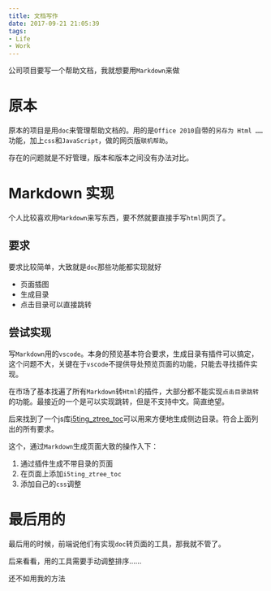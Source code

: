 ```yaml
---
title: 文档写作
date: 2017-09-21 21:05:39
tags:
- Life
- Work
---
```

公司项目要写一个帮助文档，我就想要用`Markdown`来做
<!--more-->

# 原本
原本的项目是用`doc`来管理帮助文档的。用的是`Office 2010`自带的`另存为 Html ……`功能，加上`css`和`JavaScript`，做的网页版`联机帮助`。

存在的问题就是不好管理，版本和版本之间没有办法对比。

# Markdown 实现
个人比较喜欢用`Markdown`来写东西，要不然就要直接手写`html`网页了。

## 要求
要求比较简单，大致就是`doc`那些功能都实现就好

+ 页面插图
+ 生成目录
+ 点击目录可以直接跳转

## 尝试实现
写`Markdown`用的`vscode`。本身的预览基本符合要求，生成目录有插件可以搞定，这个问题不大，关键在于`vscode`不提供导处预览页面的功能，只能去寻找插件实现。

在市场了基本找遍了所有`Markdown`转`Html`的插件，大部分都不能实现`点击目录跳转`的功能。最接近的一个是可以实现跳转，但是不支持中文。简直绝望。

后来找到了一个js库[i5ting_ztree_toc](https://github.com/i5ting/i5ting_ztree_toc)可以用来方便地生成侧边目录。符合上面列出的所有要求。

这个，通过`Markdown`生成页面大致的操作入下：

1. 通过插件生成不带目录的页面
2. 在页面上添加`i5ting_ztree_toc`
3. 添加自己的`css`调整

# 最后用的
最后用的时候，前端说他们有实现`doc`转页面的工具，那我就不管了。

后来看看，用的工具需要手动调整排序……

还不如用我的方法
